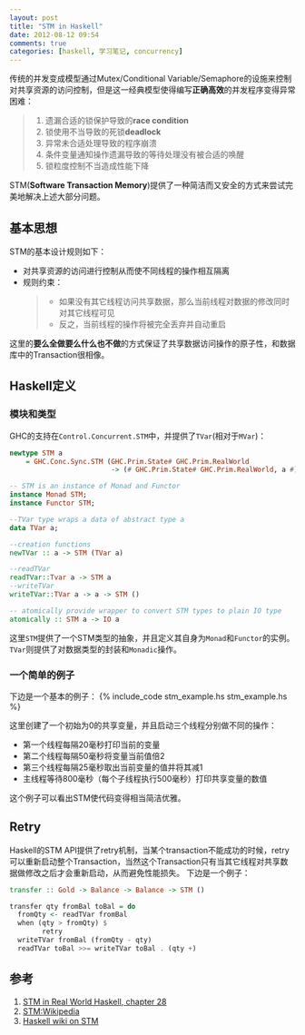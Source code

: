 ```yaml
---
layout: post
title: "STM in Haskell"
date: 2012-08-12 09:54
comments: true
categories: [haskell, 学习笔记, concurrency]
---
```


传统的并发变成模型通过Mutex/Conditional Variable/Semaphore的设施来控制对共享资源的访问控制，但是这一经典模型使得编写**正确高效**的并发程序变得异常困难：  
  > 1. 遗漏合适的锁保护导致的**race condition**   
  > 2. 锁使用不当导致的死锁**deadlock**  
  > 3. 异常未合适处理导致的程序崩溃   
  > 4. 条件变量通知操作遗漏导致的等待处理没有被合适的唤醒  
  > 5. 锁粒度控制不当造成性能下降  

STM(**Software Transaction Memory**)提供了一种简洁而又安全的方式来尝试完美地解决上述大部分问题。

<!--more-->

## 基本思想

STM的基本设计规则如下：   
* 对共享资源的访问进行控制从而使不同线程的操作相互隔离  
* 规则约束：   
  > - 如果没有其它线程访问共享数据，那么当前线程对数据的修改同时对其它线程可见   
  > - 反之，当前线程的操作将被完全丢弃并自动重启   

这里的**要么全做要么什么也不做**的方式保证了共享数据访问操作的原子性，和数据库中的Transaction很相像。

## Haskell定义

### 模块和类型

GHC的支持在`Control.Concurrent.STM`中，并提供了`TVar`(相对于`MVar`)：
```haskell
newtype STM a 
    = GHC.Conc.Sync.STM (GHC.Prim.State# GHC.Prim.RealWorld
                         -> (# GHC.Prim.State# GHC.Prim.RealWorld, a #))

-- STM is an instance of Monad and Functor
instance Monad STM;
instance Functor STM;

--TVar type wraps a data of abstract type a
data TVar a;

--creation functions
newTVar :: a -> STM (TVar a)

--readTVar
readTVar::Tvar a -> STM a
--writeTVar
writeTVar::TVar a -> a -> STM ()

-- atomically provide wrapper to convert STM types to plain IO type
atomically :: STM a -> IO a
```
这里`STM`提供了一个STM类型的抽象，并且定义其自身为`Monad`和`Functor`的实例。`TVar`则提供了对数据类型的封装和`Monadic`操作。

### 一个简单的例子

下边是一个基本的例子：
{% include_code stm_example.hs stm_example.hs %}

这里创建了一个初始为0的共享变量，并且启动三个线程分别做不同的操作：  
- 第一个线程每隔20毫秒打印当前的变量   
- 第二个线程每隔50毫秒将变量当前值倍2  
- 第三个线程每隔25毫秒取出当前变量的值并将其减1  
- 主线程等待800毫秒（每个子线程执行500毫秒）打印共享变量的数值  

这个例子可以看出STM使代码变得相当简洁优雅。  

## Retry

Haskell的STM API提供了retry机制，当某个transaction不能成功的时候，retry可以重新启动整个Transaction，当然这个Transaction只有当其它线程对共享数据做修改之后才会重新启动，从而避免性能损失。
下边是一个例子：
```haskell
transfer :: Gold -> Balance -> Balance -> STM ()

transfer qty fromBal toBal = do
  fromQty <- readTVar fromBal
  when (qty > fromQty) $
        retry
  writeTVar fromBal (fromQty - qty)
  readTVar toBal >>= writeTVar toBal . (qty +)
```
## 参考  
1. [STM in Real World Haskell, chapter 28](http://book.realworldhaskell.org/read/software-transactional-memory.html)    
2. [STM:Wikipedia](http://en.wikipedia.org/wiki/Software_transactional_memory)   
3. [Haskell wiki on STM](http://www.haskell.org/haskellwiki/Software_transactional_memory)   
